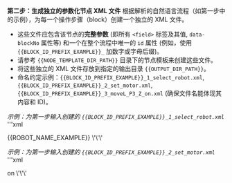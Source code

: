 **第二步：生成独立的参数化节点 XML 文件**
根据解析的自然语言流程（如第一步中的示例），为每一个操作步骤（block）创建一个独立的 XML 文件。

- 这些文件应包含该节点的**完整参数** (即所有 `<field>` 标签及其值, `data-blockNo` 属性等) 和一个在整个流程中唯一的 `id` 属性 (例如，使用 `{{BLOCK_ID_PREFIX_EXAMPLE}}_` 加数字或字母后缀)。
- 请参考 `{{NODE_TEMPLATE_DIR_PATH}}` 目录下的节点模板来创建这些文件。
- 将这些独立的 XML 文件存放到指定的输出目录 `{{OUTPUT_DIR_PATH}}`。
- 命名约定示例：`{{BLOCK_ID_PREFIX_EXAMPLE}}_1_select_robot.xml`, `{{BLOCK_ID_PREFIX_EXAMPLE}}_2_set_motor.xml`, `{{BLOCK_ID_PREFIX_EXAMPLE}}_3_moveL_P3_Z_on.xml` (确保文件名能体现其内容和 ID)。

_示例：为第一步输入创建的 `{{BLOCK_ID_PREFIX_EXAMPLE}}_1_select_robot.xml`_
\'\'\'xml

<?xml version="1.0" encoding="UTF-8"?>
<xml xmlns="https://developers.google.com/blockly/xml">
  <block type="select_robot" id="{{BLOCK_ID_PREFIX_EXAMPLE}}_1" data-blockNo="1">
    <field name="robotName">{{ROBOT_NAME_EXAMPLE}}</field>
  </block>
</xml>
\'\'\'

_示例：为第一步输入创建的 `{{BLOCK_ID_PREFIX_EXAMPLE}}_2_set_motor.xml`_
\'\'\'xml

<?xml version="1.0" encoding="UTF-8"?>
<xml xmlns="https://developers.google.com/blockly/xml">
  <block type="set_motor" id="{{BLOCK_ID_PREFIX_EXAMPLE}}_2" data-blockNo="1"> <!-- 注意：data-blockNo 在此上下文中通常为1，因为它代表单个节点的序号，但在最终的 {{FINAL_FLOW_FILE_NAME_ACTUAL}} 中可能需要根据全局顺序调整 -->
    <field name="state_list">on</field>
  </block>
</xml>
\'\'\'
